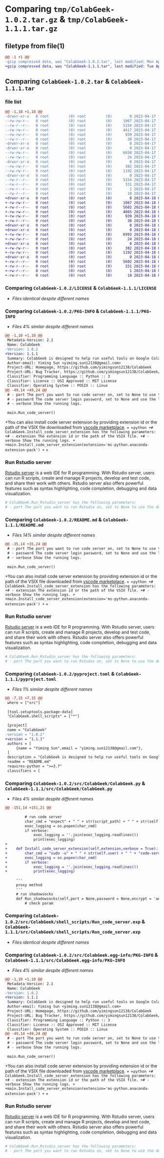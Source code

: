 # Comparing `tmp/ColabGeek-1.0.2.tar.gz` & `tmp/ColabGeek-1.1.1.tar.gz`

## filetype from file(1)

```diff
@@ -1 +1 @@
-gzip compressed data, was "ColabGeek-1.0.2.tar", last modified: Mon Apr 17 11:27:43 2023, max compression
+gzip compressed data, was "ColabGeek-1.1.1.tar", last modified: Tue Apr 18 03:18:11 2023, max compression
```

## Comparing `ColabGeek-1.0.2.tar` & `ColabGeek-1.1.1.tar`

### file list

```diff
@@ -1,18 +1,18 @@
-drwxr-xr-x   0 root         (0) root         (0)        0 2023-04-17 11:27:43.284695 ColabGeek-1.0.2/
--rw-rw-r--   0 root         (0) root         (0)     1067 2023-04-17 10:15:07.000000 ColabGeek-1.0.2/LICENSE
--rw-r--r--   0 root         (0) root         (0)     5154 2023-04-17 11:27:43.284695 ColabGeek-1.0.2/PKG-INFO
--rw-rw-r--   0 root         (0) root         (0)     4417 2023-04-17 11:20:28.000000 ColabGeek-1.0.2/README.md
--rw-rw-r--   0 root         (0) root         (0)      939 2023-04-17 11:20:28.000000 ColabGeek-1.0.2/pyproject.toml
--rw-r--r--   0 root         (0) root         (0)       38 2023-04-17 11:27:43.284695 ColabGeek-1.0.2/setup.cfg
-drwxr-xr-x   0 root         (0) root         (0)        0 2023-04-17 11:27:43.282695 ColabGeek-1.0.2/src/
-drwxr-xr-x   0 root         (0) root         (0)        0 2023-04-17 11:27:43.283695 ColabGeek-1.0.2/src/ColabGeek/
--rw-rw-r--   0 root         (0) root         (0)     6650 2023-04-17 11:20:28.000000 ColabGeek-1.0.2/src/ColabGeek/ColabGeek.py
--rw-rw-r--   0 root         (0) root         (0)       24 2023-04-17 10:15:07.000000 ColabGeek-1.0.2/src/ColabGeek/__init__.py
-drwxr-xr-x   0 root         (0) root         (0)        0 2023-04-17 11:27:43.284695 ColabGeek-1.0.2/src/ColabGeek/shell_scripts/
--rw-rw-r--   0 root         (0) root         (0)      382 2023-04-17 10:15:07.000000 ColabGeek-1.0.2/src/ColabGeek/shell_scripts/Run_Rstudio_server.sh
--rw-rw-r--   0 root         (0) root         (0)     1192 2023-04-17 10:15:07.000000 ColabGeek-1.0.2/src/ColabGeek/shell_scripts/Run_code_server.exp
-drwxr-xr-x   0 root         (0) root         (0)        0 2023-04-17 11:27:43.283695 ColabGeek-1.0.2/src/ColabGeek.egg-info/
--rw-r--r--   0 root         (0) root         (0)     5154 2023-04-17 11:27:43.000000 ColabGeek-1.0.2/src/ColabGeek.egg-info/PKG-INFO
--rw-r--r--   0 root         (0) root         (0)      331 2023-04-17 11:27:43.000000 ColabGeek-1.0.2/src/ColabGeek.egg-info/SOURCES.txt
--rw-r--r--   0 root         (0) root         (0)        1 2023-04-17 11:27:43.000000 ColabGeek-1.0.2/src/ColabGeek.egg-info/dependency_links.txt
--rw-r--r--   0 root         (0) root         (0)       10 2023-04-17 11:27:43.000000 ColabGeek-1.0.2/src/ColabGeek.egg-info/top_level.txt
+drwxr-xr-x   0 root         (0) root         (0)        0 2023-04-18 03:18:11.984721 ColabGeek-1.1.1/
+-rw-rw-r--   0 root         (0) root         (0)     1067 2023-04-18 03:15:02.000000 ColabGeek-1.1.1/LICENSE
+-rw-r--r--   0 root         (0) root         (0)     5602 2023-04-18 03:18:11.984721 ColabGeek-1.1.1/PKG-INFO
+-rw-rw-r--   0 root         (0) root         (0)     4865 2023-04-18 03:15:02.000000 ColabGeek-1.1.1/README.md
+-rw-rw-r--   0 root         (0) root         (0)      939 2023-04-18 03:15:02.000000 ColabGeek-1.1.1/pyproject.toml
+-rw-r--r--   0 root         (0) root         (0)       38 2023-04-18 03:18:11.984721 ColabGeek-1.1.1/setup.cfg
+drwxr-xr-x   0 root         (0) root         (0)        0 2023-04-18 03:18:11.982721 ColabGeek-1.1.1/src/
+drwxr-xr-x   0 root         (0) root         (0)        0 2023-04-18 03:18:11.983721 ColabGeek-1.1.1/src/ColabGeek/
+-rw-rw-r--   0 root         (0) root         (0)     6993 2023-04-18 03:15:02.000000 ColabGeek-1.1.1/src/ColabGeek/ColabGeek.py
+-rw-rw-r--   0 root         (0) root         (0)       24 2023-04-18 03:15:02.000000 ColabGeek-1.1.1/src/ColabGeek/__init__.py
+drwxr-xr-x   0 root         (0) root         (0)        0 2023-04-18 03:18:11.984721 ColabGeek-1.1.1/src/ColabGeek/shell_scripts/
+-rw-rw-r--   0 root         (0) root         (0)      382 2023-04-18 03:15:02.000000 ColabGeek-1.1.1/src/ColabGeek/shell_scripts/Run_Rstudio_server.sh
+-rw-rw-r--   0 root         (0) root         (0)     1192 2023-04-18 03:15:02.000000 ColabGeek-1.1.1/src/ColabGeek/shell_scripts/Run_code_server.exp
+drwxr-xr-x   0 root         (0) root         (0)        0 2023-04-18 03:18:11.983721 ColabGeek-1.1.1/src/ColabGeek.egg-info/
+-rw-r--r--   0 root         (0) root         (0)     5602 2023-04-18 03:18:11.000000 ColabGeek-1.1.1/src/ColabGeek.egg-info/PKG-INFO
+-rw-r--r--   0 root         (0) root         (0)      331 2023-04-18 03:18:11.000000 ColabGeek-1.1.1/src/ColabGeek.egg-info/SOURCES.txt
+-rw-r--r--   0 root         (0) root         (0)        1 2023-04-18 03:18:11.000000 ColabGeek-1.1.1/src/ColabGeek.egg-info/dependency_links.txt
+-rw-r--r--   0 root         (0) root         (0)       10 2023-04-18 03:18:11.000000 ColabGeek-1.1.1/src/ColabGeek.egg-info/top_level.txt
```

### Comparing `ColabGeek-1.0.2/LICENSE` & `ColabGeek-1.1.1/LICENSE`

 * *Files identical despite different names*

### Comparing `ColabGeek-1.0.2/PKG-INFO` & `ColabGeek-1.1.1/PKG-INFO`

 * *Files 4% similar despite different names*

```diff
@@ -1,10 +1,10 @@
 Metadata-Version: 2.1
 Name: ColabGeek
-Version: 1.0.2
+Version: 1.1.1
 Summary: ColabGeek is designed to help run useful tools on Google Colab, including port forwarding, web IDE and so on. It is worth noting that this package is also compatible with other Ubuntu operating system servers, so try on other platforms as well.
 Author-email: Yiming Sun <yiming.sun12138@gmail.com>
 Project-URL: Homepage, https://github.com/yimingsun12138/ColabGeek
 Project-URL: Bug Tracker, https://github.com/yimingsun12138/ColabGeek/issues
 Classifier: Programming Language :: Python :: 3
 Classifier: License :: OSI Approved :: MIT License
 Classifier: Operating System :: POSIX :: Linux
@@ -49,14 +49,24 @@
 # - port The port you want to run code server on, set to None to use the default port.
 # - password The code server login password, set to None and use the linux user password by default.
 # - verbose Show the running logs.
 
 main.Run_code_server()
 ```
 
+You can also install code server extension by providing extension id or the path of the VSIX file downloaded from [vscode marketplace](https://marketplace.visualstudio.com/vscode).
+
+```python
+# ColabGeek.Install_code_server_extension has the following parameters:
+# - extension The extension id or the path of the VSIX file.
+# - verbose Show the running logs.
+
+main.Install_code_server_extension(extension='ms-python.anaconda-extension-pack')
+```
+
 ### Run Rstudio server
 
 [Rstudio server](https://posit.co/products/open-source/rstudio-server/) is a web IDE for R programming. With Rstudio server, users can run R scripts, create and manage R projects, develop and test code, and share their work with others. Rstudio server also offers powerful features such as syntax highlighting, code completion, debugging and data visualization.
 
 ```python
 # ColabGeek.Run_Rstudio_server has the following parameters:
 # - port The port you want to run Rstudio on, set to None to use the default port.
```

### Comparing `ColabGeek-1.0.2/README.md` & `ColabGeek-1.1.1/README.md`

 * *Files 14% similar despite different names*

```diff
@@ -35,14 +35,24 @@
 # - port The port you want to run code server on, set to None to use the default port.
 # - password The code server login password, set to None and use the linux user password by default.
 # - verbose Show the running logs.
 
 main.Run_code_server()
 ```
 
+You can also install code server extension by providing extension id or the path of the VSIX file downloaded from [vscode marketplace](https://marketplace.visualstudio.com/vscode).
+
+```python
+# ColabGeek.Install_code_server_extension has the following parameters:
+# - extension The extension id or the path of the VSIX file.
+# - verbose Show the running logs.
+
+main.Install_code_server_extension(extension='ms-python.anaconda-extension-pack')
+```
+
 ### Run Rstudio server
 
 [Rstudio server](https://posit.co/products/open-source/rstudio-server/) is a web IDE for R programming. With Rstudio server, users can run R scripts, create and manage R projects, develop and test code, and share their work with others. Rstudio server also offers powerful features such as syntax highlighting, code completion, debugging and data visualization.
 
 ```python
 # ColabGeek.Run_Rstudio_server has the following parameters:
 # - port The port you want to run Rstudio on, set to None to use the default port.
```

### Comparing `ColabGeek-1.0.2/pyproject.toml` & `ColabGeek-1.1.1/pyproject.toml`

 * *Files 1% similar despite different names*

```diff
@@ -7,15 +7,15 @@
 where = ["src"]
 
 [tool.setuptools.package-data]
 "ColabGeek.shell_scripts" = ["*"]
 
 [project]
 name = "ColabGeek"
-version = "1.0.2"
+version = "1.1.1"
 authors = [
     {name = "Yiming Sun",email = "yiming.sun12138@gmail.com"},
 ]
 description = "ColabGeek is designed to help run useful tools on Google Colab, including port forwarding, web IDE and so on. It is worth noting that this package is also compatible with other Ubuntu operating system servers, so try on other platforms as well."
 readme = "README.md"
 requires-python = ">=3.7"
 classifiers = [
```

### Comparing `ColabGeek-1.0.2/src/ColabGeek/ColabGeek.py` & `ColabGeek-1.1.1/src/ColabGeek/ColabGeek.py`

 * *Files 4% similar despite different names*

```diff
@@ -151,14 +151,21 @@
 
         # run code server
         char_cmd = "expect" + " " + str(script_path) + " " + str(self.user) + " " + str(self.password) + " " + str(port) + " " + str(password) + " " + str(self.path)
         exec_logging = os.popen(char_cmd)
         if verbose:
             exec_logging = ''.join(exec_logging.readlines())
             print(exec_logging)
+
+    def Install_code_server_extension(self,extension,verbose = True):
+        char_cmd = "sudo -u" + " " + str(self.user) + " " + "code-server --install-extension" + " " + str(extension)
+        exec_logging = os.popen(char_cmd)
+        if verbose:
+            exec_logging = ''.join(exec_logging.readlines())
+            print(exec_logging)
             
     '''
     proxy method
     '''
     # run shadowsocks
     def Run_shadowsocks(self,port = None,password = None,encrypt = 'aes-256-gcm'):
         # check param
```

### Comparing `ColabGeek-1.0.2/src/ColabGeek/shell_scripts/Run_code_server.exp` & `ColabGeek-1.1.1/src/ColabGeek/shell_scripts/Run_code_server.exp`

 * *Files identical despite different names*

### Comparing `ColabGeek-1.0.2/src/ColabGeek.egg-info/PKG-INFO` & `ColabGeek-1.1.1/src/ColabGeek.egg-info/PKG-INFO`

 * *Files 4% similar despite different names*

```diff
@@ -1,10 +1,10 @@
 Metadata-Version: 2.1
 Name: ColabGeek
-Version: 1.0.2
+Version: 1.1.1
 Summary: ColabGeek is designed to help run useful tools on Google Colab, including port forwarding, web IDE and so on. It is worth noting that this package is also compatible with other Ubuntu operating system servers, so try on other platforms as well.
 Author-email: Yiming Sun <yiming.sun12138@gmail.com>
 Project-URL: Homepage, https://github.com/yimingsun12138/ColabGeek
 Project-URL: Bug Tracker, https://github.com/yimingsun12138/ColabGeek/issues
 Classifier: Programming Language :: Python :: 3
 Classifier: License :: OSI Approved :: MIT License
 Classifier: Operating System :: POSIX :: Linux
@@ -49,14 +49,24 @@
 # - port The port you want to run code server on, set to None to use the default port.
 # - password The code server login password, set to None and use the linux user password by default.
 # - verbose Show the running logs.
 
 main.Run_code_server()
 ```
 
+You can also install code server extension by providing extension id or the path of the VSIX file downloaded from [vscode marketplace](https://marketplace.visualstudio.com/vscode).
+
+```python
+# ColabGeek.Install_code_server_extension has the following parameters:
+# - extension The extension id or the path of the VSIX file.
+# - verbose Show the running logs.
+
+main.Install_code_server_extension(extension='ms-python.anaconda-extension-pack')
+```
+
 ### Run Rstudio server
 
 [Rstudio server](https://posit.co/products/open-source/rstudio-server/) is a web IDE for R programming. With Rstudio server, users can run R scripts, create and manage R projects, develop and test code, and share their work with others. Rstudio server also offers powerful features such as syntax highlighting, code completion, debugging and data visualization.
 
 ```python
 # ColabGeek.Run_Rstudio_server has the following parameters:
 # - port The port you want to run Rstudio on, set to None to use the default port.
```

